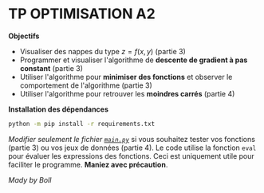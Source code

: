 # TP OPTIMISATION A2

**Objectifs**
- Visualiser des nappes du type $z=f(x,y)$ (partie 3)
- Programmer et visualiser l'algorithme de **descente de gradient à pas constant** (partie 3)
- Utiliser l'algorithme pour **minimiser des fonctions** et observer le comportement de l'algorithme (partie 3)
- Utiliser l'algorithme pour retrouver les **moindres carrés** (partie 4)

**Installation des dépendances**
```bash
python -m pip install -r requirements.txt
```

*Modifier seulement le fichier [`main.py`](./main.py)* si vous souhaitez tester vos fonctions (partie 3) ou vos jeux de données (partie 4). Le code utilise la fonction `eval` pour évaluer les expressions des fonctions. Ceci est uniquement utile pour faciliter le programme. **Maniez avec précaution**.

*Mady by Boll*